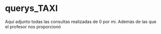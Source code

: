 # querys_TAXI
Aquí adjunto todas las consultas realizadas de 0 por mi. Además de las que el profesor nos proporcionó

